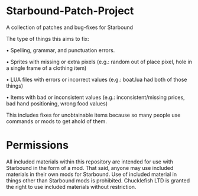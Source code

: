 # Starbound-Patch-Project
A collection of patches and bug-fixes for Starbound

The type of things this aims to fix:

•	Spelling, grammar, and punctuation errors.

•	Sprites with missing or extra pixels
(e.g.: random out of place pixel, hole in a single frame of a clothing item)

•	LUA files with errors or incorrect values
(e.g.: boat.lua had both of those things)

•	Items with bad or inconsistent values 
(e.g.: inconsistent/missing prices, bad hand positioning, wrong food values)

This includes fixes for unobtainable items because so many people use commands or mods to get ahold of them.

# Permissions
All included materials within this repository are intended for use with Starbound in the form of a mod.
That said, anyone may use included materials in their own mods for Starbound.
Use of included material in things other than Starbound mods is prohibited.
Chucklefish LTD is granted the right to use included materials without restriction.
